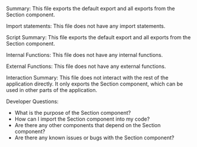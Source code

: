 Summary:
This file exports the default export and all exports from the Section component.

Import statements:
This file does not have any import statements.

Script Summary:
This file exports the default export and all exports from the Section component.

Internal Functions:
This file does not have any internal functions.

External Functions:
This file does not have any external functions.

Interaction Summary:
This file does not interact with the rest of the application directly. It only exports the Section component, which can be used in other parts of the application.

Developer Questions:
- What is the purpose of the Section component?
- How can I import the Section component into my code?
- Are there any other components that depend on the Section component?
- Are there any known issues or bugs with the Section component?
